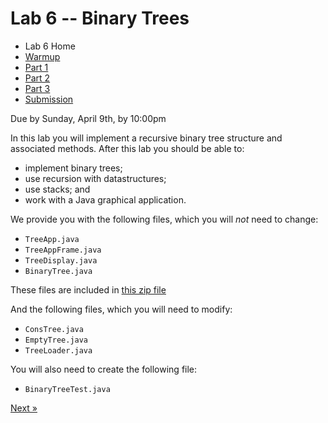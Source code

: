 # Lab 6 -- Binary Trees

* Lab 6 Home
* [Warmup](warmup.html)
* [Part 1](part1.html)
* [Part 2](part2.html)
* [Part 3](part3.html)
* [Submission](submission.html)


Due by Sunday, April 9th, by 10:00pm

In this lab you will implement a recursive binary tree structure and
associated methods. After this lab you should be able to:
- implement binary trees;
- use recursion with datastructures;
- use stacks; and
- work with a Java graphical application.

We provide you with the following files, which you will *not* need to change:
- `TreeApp.java`
- `TreeAppFrame.java`
- `TreeDisplay.java`
- `BinaryTree.java`

These files are included in [this zip file](Lab6.zip)

And the following files, which you will need to modify:
- `ConsTree.java`
- `EmptyTree.java`
- `TreeLoader.java`

You will also need to create the following file:
- `BinaryTreeTest.java`

[Next &raquo;](warmup.html)
